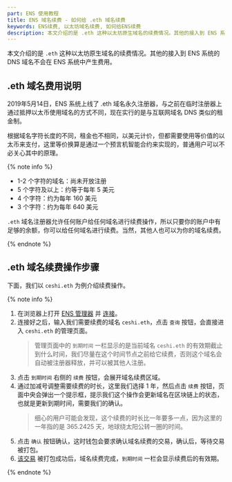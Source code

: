 ```yaml
---
part: ENS 使用教程
title: ENS 域名续费 - 如何给 .eth 域名续费
keywords: ENS续费, 以太坊域名续费, 如何给ENS续费
description: 本文介绍的是 .eth 这种以太坊原生域名的续费情况。其他的接入到 ENS 系统的 DNS 域名不会在 ENS 系统中产生费用。
---
```


本文介绍的是 `.eth` 这种以太坊原生域名的续费情况。其他的接入到 ENS 系统的 DNS 域名不会在 ENS 系统中产生费用。

## .eth 域名费用说明

2019年5月14日，ENS 系统上线了 .eth 域名永久注册器，与之前在临时注册器上通过抵押以太币使用域名的方式不同，现在实行的是与互联网域名 DNS 类似的租金制。

根据域名字符长度的不同，租金也不相同，以美元计价，但都需要使用等价值的以太币来支付，这里等价换算是通过一个预言机智能合约来实现的，普通用户可以不必关心其中的原理。

{% note info %}

- 1-2 个字符的域名：尚未开放注册
- 5 个字符及以上：约等于每年 5 美元
- 4 个字符：约为每年 160 美元
- 3 个字符：约为每年 640 美元

`.eth` 域名注册器允许任何账户给任何域名进行续费操作，所以只要你的账户中有足够的余额，你可以给任何域名进行续费。当然，其他人也可以为你的域名续费。

{% endnote %}


## .eth 域名续费操作步骤

下面，我们以 `ceshi.eth` 为例介绍续费操作。

{% note info %}

1. 在浏览器上打开 [ENS 管理器](https://app.ens.domains/) 并 [连接](index.html#在浏览器中连接)。
2. 连接好之后，输入我们需要续费的域名 `ceshi.eth`，点击 `查询` 按钮，会直接进入 `ceshi.eth` 的管理页面。
   > 管理页面中的 `到期时间` 一栏显示的是当前域名 `ceshi.eth` 的有效期截止到什么时间，我们尽量在这个时间节点之前给它续费，否则这个域名会自动被注册器释放，并可以被其他人注册。
3. 点击 `到期时间` 右侧的 `续费` 按钮，会展开域名续费区域。
4. 通过加减号调整需要续费的时长，这里我们选择 1 年，然后点击 `续费` 按钮，页面中央会弹出一个提示框，提示我们这个操作会更新域名在区块链上的状态，也就是更新到期时间，需要我们的确认。
   > 细心的用户可能会发现，这个续费的时长比一年要多一点，因为这里的一年指的是 365.2425 天，地球绕太阳公转一圈的时间。
5. 点击 `确认` 按钮确认，这时钱包会要求确认域名续费的交易，确认后，等待交易被打包。
6. [该交易](https://cn.etherscan.com/tx/0x3cc76c0f2bc8d23e90c61de0663fda4157e046c0667c866e75880e5673e3e48c) 被打包成功后，域名续费完成，`到期时间` 一栏会显示续费后的有效期。

{% endnote %}
